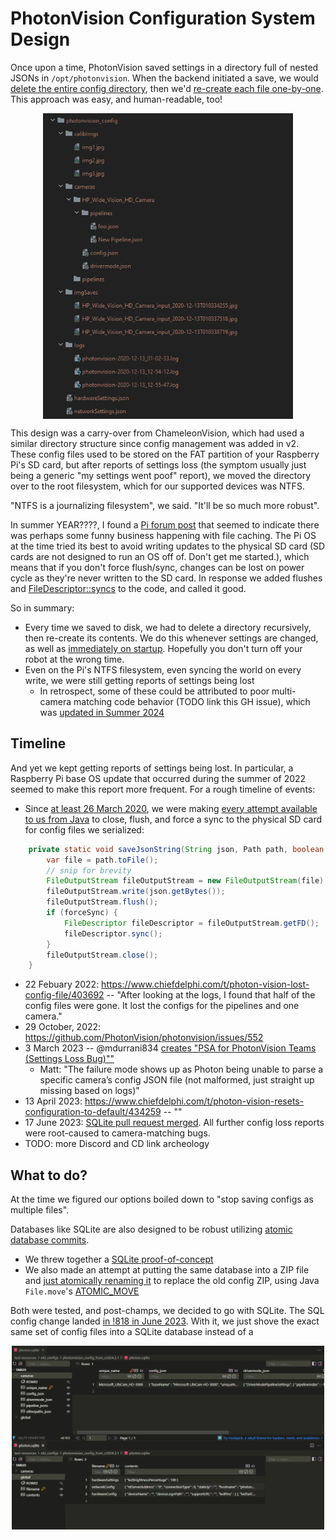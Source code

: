 # PhotonVision Configuration System Design

Once upon a time, PhotonVision saved settings in a directory full of nested JSONs in `/opt/photonvision`. When the backend initiated a save, we would [delete the entire config directory](https://github.com/PhotonVision/photonvision/blob/f81304846251b82a128013ce0800a2cc1b71e744/photon-core/src/main/java/org/photonvision/common/configuration/ConfigManager.java#L194), then we'd [re-create each file one-by-one](https://github.com/PhotonVision/photonvision/blob/f81304846251b82a128013ce0800a2cc1b71e744/photon-core/src/main/java/org/photonvision/common/configuration/ConfigManager.java#L197C9-L247C40). This approach was easy, and human-readable, too!

<img style="display: block; margin: auto; width:400px" src="images/configDir.png">

This design was a carry-over from ChameleonVision, which had used a similar directory structure since config management was added in v2. These config files used to be stored on the FAT partition of your Raspberry Pi's SD card, but after reports of settings loss (the symptom usually just being a generic "my settings went poof" report), we moved the directory over to the root filesystem, which for our supported devices was NTFS.

"NTFS is a journalizing filesystem", we said. "It'll be so much more robust". 

In summer YEAR????, I found a [Pi forum post](a;sldfja;sdflj) that seemed to indicate there was perhaps some funny business happening with file caching. The Pi OS at the time tried its best to avoid writing updates to the physical SD card (SD cards are not designed to run an OS off of. Don't get me started.), which means that if you don't force flush/sync, changes can be lost on power cycle as they're never written to the SD card. In response we added flushes and [FileDescriptor::syncs](https://docs.oracle.com/javase/8/docs/api/java/io/FileDescriptor.html#sync--) to the code, and called it good.

So in summary:
- Every time we saved to disk, we had to delete a directory recursively, then re-create its contents. We do this whenever settings are changed, as well as [immediately on startup](https://github.com/PhotonVision/photonvision/blob/f81304846251b82a128013ce0800a2cc1b71e744/photon-server/src/main/java/org/photonvision/Main.java#L348). Hopefully you don't turn off your robot at the wrong time.
- Even on the Pi's NTFS filesystem, even syncing the world on every write, we were still getting reports of settings being lost
    - In retrospect, some of these could be attributed to poor multi-camera matching code behavior (TODO link this GH issue), which was [updated in Summer 2024](camera-matching.md)

## Timeline

And yet we kept getting reports of settings being lost. In particular, a Raspberry Pi base OS update that occurred during the summer of 2022 seemed to make this report more frequent. For a rough timeline of events:

- Since [at least 26 March 2020](https://github.com/PhotonVision/photonvision/blame/b236d20fd6216ee3d5ef3b9e8511db8f27567262/chameleon-server/src/main/java/com/chameleonvision/common/util/file/JacksonUtils.java), we were making [every attempt available to us from Java](https://github.com/PhotonVision/photonvision/blob/f81304846251b82a128013ce0800a2cc1b71e744/photon-core/src/main/java/org/photonvision/common/util/file/JacksonUtils.java#L113C1-L118C34) to close, flush, and force a sync to the physical SD card for config files we serialized:
```java
    private static void saveJsonString(String json, Path path, boolean forceSync) throws IOException {
        var file = path.toFile();
        // snip for brevity
        FileOutputStream fileOutputStream = new FileOutputStream(file);
        fileOutputStream.write(json.getBytes());
        fileOutputStream.flush();
        if (forceSync) {
            FileDescriptor fileDescriptor = fileOutputStream.getFD();
            fileDescriptor.sync();
        }
        fileOutputStream.close();
    }
```
- 22 Febuary 2022: https://www.chiefdelphi.com/t/photon-vision-lost-config-file/403692 -- "After looking at the logs, I found that half of the config files were gone. It lost the configs for the pipelines and one camera."
- 29 October, 2022: https://github.com/PhotonVision/photonvision/issues/552
- 3 March 2023 -- @mdurrani834 [creates "PSA for PhotonVision Teams (Settings Loss Bug)""](https://www.chiefdelphi.com/t/psa-for-photonvision-teams-settings-loss-bug/428823)
  - Matt: "The failure mode shows up as Photon being unable to parse a specific camera’s config JSON file (not malformed, just straight up missing based on logs)"
- 13 April 2023: https://www.chiefdelphi.com/t/photon-vision-resets-configuration-to-default/434259 -- ""
- 17 June 2023: [SQLite pull request merged](https://github.com/PhotonVision/photonvision/pull/818). All further config loss reports were root-caused to camera-matching bugs.
- TODO: more Discord and CD link archeology

## What to do?

At the time we figured our options boiled down to "stop saving configs as multiple files". 

Databases like SQLite are also designed to be robust utilizing [atomic database commits](https://sqlite.org/atomiccommit.html). 
- We threw together a [SQLite proof-of-concept](https://github.com/PhotonVision/photonvision/pull/822/files)
- We also made an attempt at putting the same database into a ZIP file and [just atomically renaming it](https://github.com/PhotonVision/photonvision/pull/822/files) to replace the old config ZIP, using Java `File.move`'s [ATOMIC_MOVE](https://docs.oracle.com/javase/8/docs/api/java/nio/file/StandardCopyOption.html#ATOMIC_MOVE)

Both were tested, and post-champs, we decided to go with SQLite. The SQL config change landed [in !818 in June 2023](https://github.com/PhotonVision/photonvision/pull/818). With it, we just shove the exact same set of config files into a SQLite database instead of a 

<img style="display: block; margin: auto; width:500px" src="images/sqlite_format.png">

